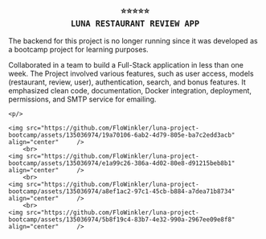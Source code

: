 <h3 align="center">
    <samp>
        <b>
            <a>
                ⭐⭐⭐⭐⭐
                <br>
                LUNA RESTAURANT REVIEW APP
            </a>
        </b>
    <samp/>
</h3>

The backend for this project is no longer running since it was developed as a bootcamp project for learning purposes.

Collaborated in a team to build a Full-Stack application in less than one week.
The Project involved various features, such as user access, models (restaurant, review, user), authentication, search, and bonus features. It emphasized clean code, documentation, Docker integration, deployment, permissions, and SMTP service for emailing.

    <p/>
<p align="left">

<p/>
    
    <img src="https://github.com/FloWinkler/luna-project-bootcamp/assets/135036974/19a70106-6ab2-4d79-805e-ba7c2edd3acb" align="center"     />
        <br>
    <img src="https://github.com/FloWinkler/luna-project-bootcamp/assets/135036974/e1a99c26-386a-4d02-80e8-d91215beb8b1" align="center"     />
        <br>
    <img src="https://github.com/FloWinkler/luna-project-bootcamp/assets/135036974/a8ef1ac2-97c1-45cb-b884-a7dea71b8734" align="center"     />
        <br>
    <img src="https://github.com/FloWinkler/luna-project-bootcamp/assets/135036974/5b8f19c4-83b7-4e32-990a-2967ee09e8f8" align="center"     />

